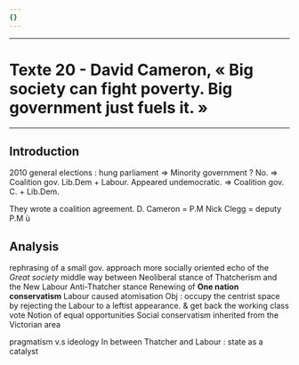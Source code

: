 ```yaml
---
{}
---
```

***
# Texte 20 - David Cameron, « Big society can fight poverty. Big government just fuels it. »
***
## Introduction 

2010 general elections : hung parliament 
⇒ Minority government ? No.
⇒ Coalition gov. Lib.Dem + Labour. Appeared undemocratic.
⇒ Coalition gov. C. + Lib.Dem.

They wrote a coalition agreement. 
D. Cameron = P.M 
Nick Clegg = deputy P.M ù

## Analysis 

rephrasing of a small gov. approach more socially oriented 
echo of the *Great society* 
middle way between Neoliberal stance of Thatcherism and the New Labour 
Anti-Thatcher stance Renewing of **One nation conservatism** 
Labour caused atomisation 
Obj : occupy the centrist space by rejecting the Labour to a leftist appearance. & get back the working class vote 
Notion of equal opportunities 
Social conservatism inherited from the Victorian area 

pragmatism v.s ideology 
In between Thatcher and Labour : state as a catalyst 
